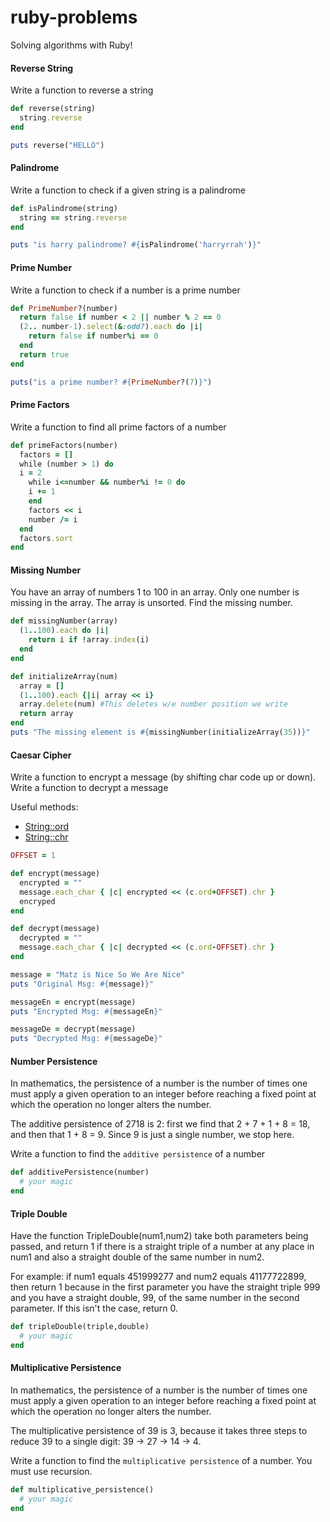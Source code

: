 # ruby-problems
Solving algorithms with Ruby!

#### Reverse String

Write a function to reverse a string

```ruby
def reverse(string)
  string.reverse
end

puts reverse("HELLO")
```

#### Palindrome

Write a function to check if a given string is a palindrome

```ruby
def isPalindrome(string)
  string == string.reverse
end

puts "is harry palindrome? #{isPalindrome('harryrrah')}"
```

#### Prime Number

Write a function to check if a number is a prime number

```ruby
def PrimeNumber?(number)
  return false if number < 2 || number % 2 == 0
  (2.. number-1).select(&:odd?).each do |i|
    return false if number%i == 0
  end
  return true
end

puts("is a prime number? #{PrimeNumber?(7)}")
```


#### Prime Factors

Write a function to find all prime factors of a number

```ruby
def primeFactors(number)
  factors = []
  while (number > 1) do
  i = 2
    while i<=number && number%i != 0 do
    i += 1
    end
    factors << i 
    number /= i
  end
  factors.sort
end


```

#### Missing Number

You have an array of numbers 1 to 100 in an array. Only one number is missing in the array. The array is unsorted. Find the missing number.

```ruby
def missingNumber(array)
  (1..100).each do |i|
    return i if !array.index(i)
  end
end

def initializeArray(num)
  array = []
  (1..100).each {|i| array << i}
  array.delete(num) #This deletes w/e number position we write 
  return array
end
puts "The missing element is #{missingNumber(initializeArray(35))}"
```

#### Caesar Cipher

Write a function to encrypt a message (by shifting char code up or down). Write a function to decrypt a message

Useful methods:
- [String::ord](http://ruby-doc.org/core-2.2.0/String.html#method-i-ord)
- [String::chr](http://ruby-doc.org/core-2.0.0/String.html#method-i-chr)

```ruby
OFFSET = 1

def encrypt(message)
  encrypted = ""
  message.each_char { |c| encrypted << (c.ord+OFFSET).chr }
  encryped
end

def decrypt(message)
  decrypted = ""
  message.each_char { |c| decrypted << (c.ord-OFFSET).chr }
end

message = "Matz is Nice So We Are Nice"
puts "Original Msg: #{message)}"

messageEn = encrypt(message)
puts "Encrypted Msg: #{messageEn}"

messageDe = decrypt(message)
puts "Decrypted Msg: #{messageDe}"
```

#### Number Persistence

In mathematics, the persistence of a number is the number of times one must apply a given operation to an integer before reaching a fixed point at which the operation no longer alters the number.

The additive persistence of 2718 is 2: first we find that 2 + 7 + 1 + 8 = 18, and then that 1 + 8 = 9. Since 9 is just a single number, we stop here.

Write a function to find the `additive persistence` of a number

```ruby
def additivePersistence(number)
  # your magic
end
```

#### Triple Double

Have the function TripleDouble(num1,num2) take both parameters being passed, and return 1 if there is a straight triple of a number at any place in num1 and also a straight double of the same number in num2.

For example: if num1 equals 451999277 and num2 equals 41177722899, then return 1 because in the first parameter you have the straight triple 999 and you have a straight double, 99, of the same number in the second parameter. If this isn't the case, return 0.

```ruby
def tripleDouble(triple,double)
  # your magic
end
```

#### Multiplicative Persistence

In mathematics, the persistence of a number is the number of times one must apply a given operation to an integer before reaching a fixed point at which the operation no longer alters the number.

The multiplicative persistence of 39 is 3, because it takes three steps to reduce 39 to a single digit: 39 → 27 → 14 → 4.

Write a function to find the `multiplicative persistence` of a number. You must use recursion.

```ruby
def multiplicative_persistence()
  # your magic
end
```

